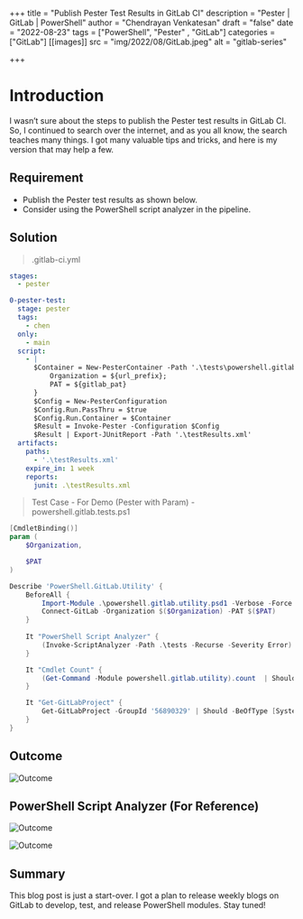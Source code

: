 +++
title = "Publish Pester Test Results in GitLab CI"
description = "Pester | GitLab | PowerShell"
author = "Chendrayan Venkatesan"
draft = "false"
date = "2022-08-23"
tags = ["PowerShell", "Pester" , "GitLab"]
categories = ["GitLab"]
[[images]]
  src = "img/2022/08/GitLab.jpeg"
  alt = "gitlab-series"

+++

# Introduction

I wasn’t sure about the steps to publish the Pester test results in GitLab CI. So, I continued to search over the internet, and as you all know, the search teaches many things. I got many valuable tips and tricks, and here is my version that may help a few. 

## Requirement

- Publish the Pester test results as shown below. 
- Consider using the PowerShell script analyzer in the pipeline. 

## Solution

> .gitlab-ci.yml 

```YAML
stages:
  - pester

0-pester-test:
  stage: pester
  tags:
    - chen
  only:
    - main
  script:
    - | 
      $Container = New-PesterContainer -Path '.\tests\powershell.gitlab.tests.ps1' -Data @{
          Organization = ${url_prefix}; 
          PAT = ${gitlab_pat} 
      } 
      $Config = New-PesterConfiguration
      $Config.Run.PassThru = $true
      $Config.Run.Container = $Container
      $Result = Invoke-Pester -Configuration $Config 
      $Result | Export-JUnitReport -Path '.\testResults.xml'
  artifacts:
    paths: 
      - '.\testResults.xml'
    expire_in: 1 week
    reports:
      junit: .\testResults.xml
```

> Test Case - For Demo (Pester with Param) - powershell.gitlab.tests.ps1

```PowerShell
[CmdletBinding()]
param (
    $Organization,

    $PAT
)

Describe 'PowerShell.GitLab.Utility' {    
    BeforeAll {
        Import-Module .\powershell.gitlab.utility.psd1 -Verbose -Force
        Connect-GitLab -Organization $($Organization) -PAT $($PAT)
    }
    
    It "PowerShell Script Analyzer" {
        (Invoke-ScriptAnalyzer -Path .\tests -Recurse -Severity Error).Count | Should -BeExactly 0
    }

    It "Cmdlet Count" {
        (Get-Command -Module powershell.gitlab.utility).count  | Should -BeExactly 3
    }

    It "Get-GitLabProject" {
        Get-GitLabProject -GroupId '56890329' | Should -BeOfType [System.Management.Automation.PSCustomObject]
    }
}
```

## Outcome 

![Outcome](/img/Outcome.png)

## PowerShell Script Analyzer (For Reference)

![Outcome](/img/PSSA.png)

![Outcome](/img/PSSA-1.png)

## Summary

This blog post is just a start-over. I got a plan to release weekly blogs on GitLab to develop, test, and release PowerShell modules. Stay tuned! 